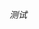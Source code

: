 <!--
 * @Description:
 * @Author: mzr
 * @Date: 2022-05-09 17:52:11
 * @LastEditTime: 2022-05-11 14:54:08
 * @LastEditors: mzr
-->

_测试_

